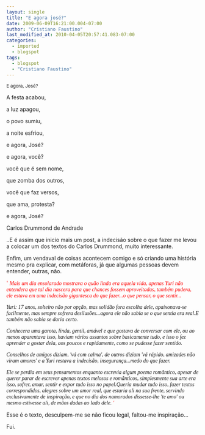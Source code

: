 ```yaml
---
layout: single
title: "E agora josé?"
date: 2009-06-09T16:21:00.004-07:00
author: "Cristiano Faustino"
last_modified_at: 2010-04-05T20:57:41.083-07:00
categories:
  - imported
  - blogspot
tags:
  - blogspot
  - "Cristiano Faustino"
---
```


<span style="font-size:85%;">E agora, José?

A festa acabou,

a luz apagou,

o povo sumiu,

a noite esfriou,

e agora, José?

e agora, você?

você que é sem nome,

que zomba dos outros,

você que faz versos,

que ama, protesta?

e agora, José?



Carlos Drummond de Andrade





..E é assim que inicío mais um post, a indecisão sobre o que fazer me levou a colocar um dos textos do Carlos Drummond, muito interessante.



Enfim, um vendaval de coisas acontecem comigo e só criando uma história mesmo pra explicar, com metáforas, já que algumas pessoas devem entender, outras, não.





<span style="color: rgb(255, 0, 0);">' <span style="font-style: italic;font-family:verdana;">Mais um dia ensolarado mostrava o quão linda era aquela vida, apenas Yuri não entendera que tal dia nascera para que chances fossem aproveitadas, também pudera, ele estava em uma indecisão gigantesca do que fazer...o que pensar, o que sentir...



<span style="font-style: italic;font-family:verdana;">Yuri: 17 anos, solteiro não por opção, mas solidão fora escolha dele, apaixonava-se facilmente, mas sempre sofrera desilusões...agora ele não sabia se o que sentia era real.E também não sabia se daria certo.



<span style="font-style: italic;font-family:verdana;">Conhecera uma garota, linda, gentil, amável e que gostava de conversar com ele, ou ao menos aparentava isso, haviam vários assuntos sobre basicamente tudo, e isso o fez aprender a gostar dela, aos poucos e rapidamente, como se pudesse fazer sentido.



<span style="font-style: italic;font-family:verdana;">Conselhos de amigos diziam, 'vá com calma', de outros diziam 'vá rápido, amizades não viram amores' e a Yuri restava a indecisão, insegurança...medo do que fazer.



<span style="font-style: italic;font-family:verdana;">Ele se perdia em seus pensamentos enquanto escrevia algum poema romântico, apesar de querer parar de escrever apenas textos melosos e românticos, simplesmente sua arte era isso, sofrer, amar, sentir e expor tudo isso no papel.Queria mudar tudo isso, fazer textos correspondidos, alegres sobre um amor real, que estaria ali na sua frente, servindo exclusivamente de inspiração, e que no dia dos namorados dissesse-lhe 'te amo' ou mesmo estivesse ali, de mãos dadas ao lado dele. <span style="color: rgb(255, 0, 0);">'





Esse é o texto, desculpem-me se não ficou legal, faltou-me inspiração...

Fui.